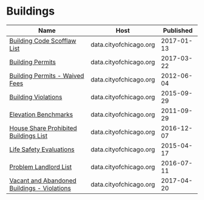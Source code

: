 # Buildings

Name | Host | Published
---- | ---- | ---------
[Building Code Scofflaw List](../datasets/crg5-4zyp.md) | data.cityofchicago.org | 2017-01-13
[Building Permits](../datasets/ydr8-5enu.md) | data.cityofchicago.org | 2017-03-22
[Building Permits - Waived Fees](../datasets/rfav-vmja.md) | data.cityofchicago.org | 2012-06-04
[Building Violations](../datasets/22u3-xenr.md) | data.cityofchicago.org | 2015-09-29
[Elevation Benchmarks](../datasets/zgvr-7yfd.md) | data.cityofchicago.org | 2011-09-29
[House Share Prohibited Buildings List](../datasets/7bzs-jsyj.md) | data.cityofchicago.org | 2016-12-07
[Life Safety Evaluations](../datasets/qqqh-hgyw.md) | data.cityofchicago.org | 2015-04-17
[Problem Landlord List](../datasets/n5zj-r44u.md) | data.cityofchicago.org | 2016-07-11
[Vacant and Abandoned Buildings - Violations](../datasets/kc9i-wq85.md) | data.cityofchicago.org | 2017-04-20

